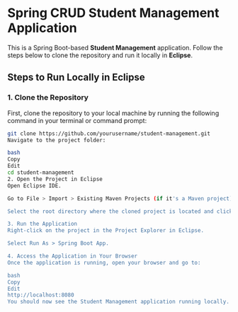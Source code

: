 # Spring CRUD Student Management Application

This is a Spring Boot-based **Student Management** application. Follow the steps below to clone the repository and run it locally in **Eclipse**.

## Steps to Run Locally in Eclipse

### 1. Clone the Repository

First, clone the repository to your local machine by running the following command in your terminal or command prompt:

```bash
git clone https://github.com/yourusername/student-management.git
Navigate to the project folder:

bash
Copy
Edit
cd student-management
2. Open the Project in Eclipse
Open Eclipse IDE.

Go to File > Import > Existing Maven Projects (if it's a Maven project).

Select the root directory where the cloned project is located and click Finish.

3. Run the Application
Right-click on the project in the Project Explorer in Eclipse.

Select Run As > Spring Boot App.

4. Access the Application in Your Browser
Once the application is running, open your browser and go to:

bash
Copy
Edit
http://localhost:8080
You should now see the Student Management application running locally. You can add, edit, and delete student records.
